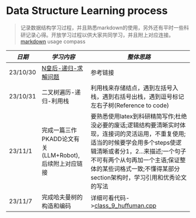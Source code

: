 # Data Structure Learning process

> 记录数据结构学习过程，并且熟悉markdown的使用，另外还有平时一些科研记录心得。开放学习过程以供大家共同学习，并且附上对应连接。
> [markdown](https://zhuanlan.zhihu.com/p/366596107) usage compass

| ***日期*** | ***学习内容*** | ***整体思路***|
| ---- | ---- | ----|
| 23/10/30 | [N皇后-递归-求解问题](https://blog.csdn.net/corleoen/article/details/109808545) |参考链接|
| 23/10/31 | 二叉树遍历-递归-利用栈 |利用栈来存储结点，遇到左括号入栈，遇到右括号出栈，遇到逗号标记左右子树(Reference to code) | 
| 23/11/1 | 完成一篇三作PKADD论文有关(LLM+Robot),后续附上对应链接 |要熟悉使用latex到科研精简写作;杜绝没必要的废话;逻辑结构要清晰实时体现，连接词的灵活运用，不重复使用;适当的时候要学会用多个steps使逻辑清晰或者分1，2...来描述;一个句子不可有两个从句再加一个主语;保证整体的某些词格式一致;不懂得某部分section架构时，学习引用和优秀论文的写法 |
|23/11/7| 完成哈夫曼树的构造和编码 | 详细可看代码->[class_9_huffuman.cpp](./Daily_class/class_9_huffuman.cpp)|